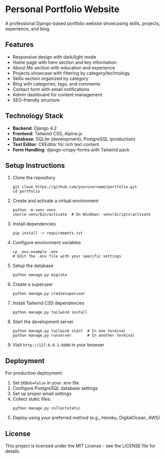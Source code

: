 # Personal Portfolio Website

A professional Django-based portfolio website showcasing skills, projects, experience, and blog.

## Features

- Responsive design with dark/light mode
- Home page with hero section and key information
- About Me section with education and experience
- Projects showcase with filtering by category/technology
- Skills section organized by category
- Blog with categories, tags, and comments
- Contact form with email notifications
- Admin dashboard for content management
- SEO-friendly structure

## Technology Stack

- **Backend**: Django 4.2
- **Frontend**: Tailwind CSS, Alpine.js
- **Database**: SQLite (development), PostgreSQL (production)
- **Text Editor**: CKEditor for rich text content
- **Form Handling**: django-crispy-forms with Tailwind pack

## Setup Instructions

1. Clone the repository
   ```
   git clone https://github.com/yourusername/portfolio.git
   cd portfolio
   ```

2. Create and activate a virtual environment
   ```
   python -m venv venv
   source venv/bin/activate  # On Windows: venv\Scripts\activate
   ```

3. Install dependencies
   ```
   pip install -r requirements.txt
   ```

4. Configure environment variables
   ```
   cp .env.example .env
   # Edit the .env file with your specific settings
   ```

5. Setup the database
   ```
   python manage.py migrate
   ```

6. Create a superuser
   ```
   python manage.py createsuperuser
   ```

7. Install Tailwind CSS dependencies
   ```
   python manage.py tailwind install
   ```

8. Start the development server
   ```
   python manage.py tailwind start  # In one terminal
   python manage.py runserver       # In another terminal
   ```

9. Visit `http://127.0.0.1:8000` in your browser

## Deployment

For production deployment:

1. Set `DEBUG=False` in your .env file
2. Configure PostgreSQL database settings
3. Set up proper email settings
4. Collect static files:
   ```
   python manage.py collectstatic
   ```
5. Deploy using your preferred method (e.g., Heroku, DigitalOcean, AWS)

## License

This project is licensed under the MIT License - see the LICENSE file for details.